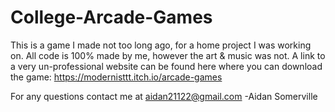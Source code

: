 # College-Arcade-Games
This is a game I made not too long ago, for a home project I was working on. All code is 100% made by me, however the art & music was not.
A link to a very un-professional website can be found here where you can download the game: https://modernisttt.itch.io/arcade-games

For any questions contact me at aidan21122@gmail.com
-Aidan Somerville
